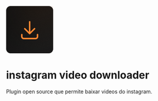 <img src="./assets/img/icon.png" alt="instagram video downloader" />

# instagram video downloader

Plugin open source que permite baixar videos do instagram.